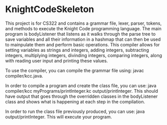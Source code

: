 # KnightCodeSkeleton

This project is for CS322 and contains a grammar file, lexer, parser, tokens, and methods to execute the Knight Code programming language. The main program 
is bodyListener that listens as it walks through the parse tree to save variables and all their information in a hashmap that can then be used to 
mainpulate them and perform basic operations. This compiler allows for setting variables as strings and integers, adding integers, subtracting integers, 
multiplying integers, divinding integers, comparing integers, along with reading user input and printing these values.

To use the compiler, you can compile the grammar file using:
javac compiler/kcc.java. 

In order to compile a program and create the class file, you can use:
java compiler/kcc myPrograms/printInteger.kc output/printInteger.
This should have output that goes through the overridden classes in the bodyListener class and shows what is happening at each step in the compilation.

In order to run the class file previously produced, you can use:
java output/printInteger.
This will execute your program.
